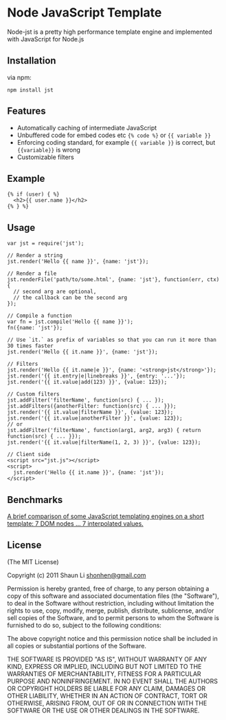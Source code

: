 # Node JavaScript Template

 Node-jst is a pretty high performance template engine and implemented
 with JavaScript for Node.js

## Installation

via npm:

    npm install jst

## Features

  * Automatically caching of intermediate JavaScript
  * Unbuffered code for embed codes etc `{% code %}` or `{{ variable }}`
  * Enforcing coding standard, for example `{{ variable }}` is correct, but `{{variable}}` is wrong
  * Customizable filters

## Example

    {% if (user) { %}
      <h2>{{ user.name }}</h2>
    {% } %}

## Usage

    var jst = require('jst');

    // Render a string
    jst.render('Hello {{ name }}', {name: 'jst'});

    // Render a file
    jst.renderFile('path/to/some.html', {name: 'jst'}, function(err, ctx) {
      // second arg are optional,
      // the callback can be the second arg
    });

    // Compile a function
    var fn = jst.compile('Hello {{ name }}');
    fn({name: 'jst'});

    // Use `it.` as prefix of variables so that you can run it more than 30 times faster
    jst.render('Hello {{ it.name }}', {name: 'jst'});

    // Filters
    jst.render('Hello {{ it.name|e }}', {name: '<strong>jst</strong>'});
    jst.render('{{ it.entry|e|linebreaks }}', {entry: '...'});
    jst.render('{{ it.value|add(123) }}', {value: 123});

    // Custom filters
    jst.addFilter('filterName', function(src) { ... });
    jst.addFilters({anotherFilter: function(src) { ... }});
    jst.render('{{ it.value|filterName }}', {value: 123});
    jst.render('{{ it.value|anotherFilter }}', {value: 123});
    // or
    jst.addFilter('filterName', function(arg1, arg2, arg3) { return function(src) { ... }});
    jst.render('{{ it.value|filterName(1, 2, 3) }}', {value: 123});

    // Client side
    <script src="jst.js"></script>
    <script>
      jst.render('Hello {{ it.name }}', {name: 'jst'});
    </script>

## Benchmarks

  [A brief comparison of some JavaScript templating engines on a short
  template: 7 DOM nodes ... 7 interpolated values.][link]

  [link]: http://jsperf.com/dom-vs-innerhtml-based-templating/144

## License 

(The MIT License)

Copyright (c) 2011 Shaun Li <shonhen@gmail.com>

Permission is hereby granted, free of charge, to any person obtaining a copy
of this software and associated documentation files (the "Software"), to deal
in the Software without restriction, including without limitation the rights
to use, copy, modify, merge, publish, distribute, sublicense, and/or sell
copies of the Software, and to permit persons to whom the Software is
furnished to do so, subject to the following conditions:

The above copyright notice and this permission notice shall be included in
all copies or substantial portions of the Software.

THE SOFTWARE IS PROVIDED "AS IS", WITHOUT WARRANTY OF ANY KIND, EXPRESS OR
IMPLIED, INCLUDING BUT NOT LIMITED TO THE WARRANTIES OF MERCHANTABILITY,
FITNESS FOR A PARTICULAR PURPOSE AND NONINFRINGEMENT. IN NO EVENT SHALL THE
AUTHORS OR COPYRIGHT HOLDERS BE LIABLE FOR ANY CLAIM, DAMAGES OR OTHER
LIABILITY, WHETHER IN AN ACTION OF CONTRACT, TORT OR OTHERWISE, ARISING FROM,
OUT OF OR IN CONNECTION WITH THE SOFTWARE OR THE USE OR OTHER DEALINGS IN
THE SOFTWARE.

